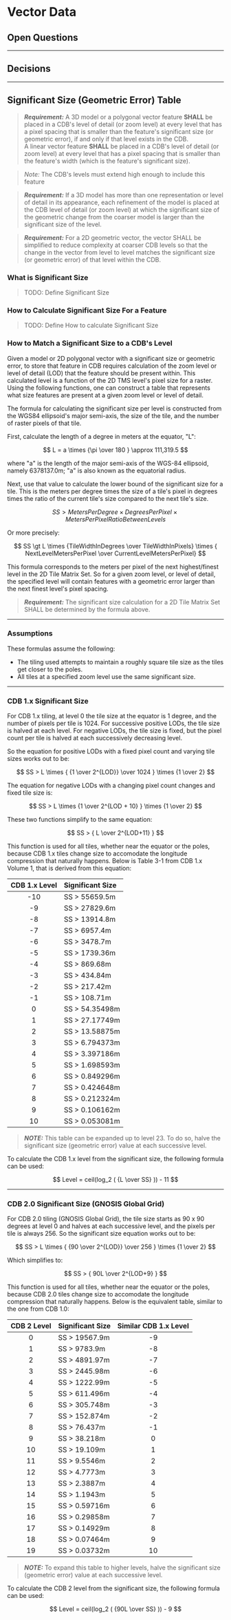 # Vector Data

## Open Questions


-----------------
## Decisions

----
## Significant Size (Geometric Error) Table

> **_Requirement:_**  A 3D model or a polygonal vector feature **SHALL** be placed in a CDB's level of detail (or zoom level) at every level that has a pixel spacing that is smaller than the feature's significant size (or geometric error), if and only if that level exists in the CDB.<br>
> A linear vector feature **SHALL** be placed in a CDB's level of detail (or zoom level) at every level that has a pixel spacing that is smaller than the feature's width (which is the feature's significant size).

> _Note:_  The CDB's levels must extend high enough to include this feature

> **_Requirement:_**  If a 3D model has more than one representation or level of detail in its appearance, each refinement of the model is placed at the CDB level of detail (or zoom level) at which the significant size of the geometric change from the coarser model is larger than the significant size of the level.

> **_Requirement:_**  For a 2D geometric vector, the vector SHALL be simplified to reduce complexity at coarser CDB levels so that the change in the vector from level to level matches the significant size (or geometric error) of that level within the CDB.

### What is Significant Size

> TODO:  Define Significant Size

### How to Calculate Significant Size For a Feature

> TODO: Define How to calculate Significant Size

### How to Match a Significant Size to a CDB's Level

Given a model or 2D polygonal vector with a significant size or geometric error, to store that feature in CDB requires calculation of the zoom level or level of detail (LOD) that the feature should be present within.  This calculated level is a function of the 2D TMS level's pixel size for a raster.  Using the following functions, one can construct a table that represents what size features are present at a given zoom level or level of detail.

The formula for calculating the significant size per level is constructed from the WGS84 ellipsoid's major semi-axis, the size of the tile, and the number of raster pixels of that tile.

First, calculate the length of a degree in meters at the equator, "L":

$$ L = a \times {\pi \over 180 } \approx 111,319.5 $$

where "a" is the length of the major semi-axis of the WGS-84 ellipsoid, namely 6378137.0m; "a" is also known as the equatorial radius.

Next, use that value to calculate the lower bound of the significant size for a tile.  This is the meters per degree times the size of a tile's pixel in degrees times the ratio of the current tile's size compared to the next tile's size.

$$ SS \gt MetersPerDegree \times DegreesPerPixel \times MetersPerPixelRatioBetweenLevels $$

Or more precisely:

$$ SS \gt L \times {TileWidthInDegrees \over TileWidthInPixels} \times { NextLevelMetersPerPixel \over CurrentLevelMetersPerPixel} $$

This formula corresponds to the meters per pixel of the next highest/finest level in the 2D Tile Matrix Set.  So for a given zoom level, or level of detail, the specified level will contain features with a geometric error larger than the next finest level's pixel spacing.

> **_Requirement:_**  The significant size calculation for a 2D Tile Matrix Set SHALL be determined by the formula above.

---
### Assumptions

These formulas assume the following:
* The tiling used attempts to maintain a roughly square tile size as the tiles get closer to the poles.
* All tiles at a specified zoom level use the same significant size.

---
### CDB 1.x Significant Size

For CDB 1.x tiling, at level 0 the tile size at the equator is 1 degree, and the number of pixels per tile is 1024.  For successive positive LODs, the tile size is halved at each level.  For negative LODs, the tile size is fixed, but the pixel count per tile is halved at each successively decreasing level.

So the equation for positive LODs with a fixed pixel count and varying tile sizes works out to be:

$$ SS >  L \times { {1 \over 2^{LOD}} \over 1024 } \times {1 \over 2} $$

The equation for negative LODs with a changing pixel count changes and fixed tile size is:

$$ SS >  L \times {1 \over 2^{LOD + 10} } \times {1 \over 2} $$

These two functions simplify to the same equation:

$$ SS > { L \over 2^{LOD+11} } $$

This function is used for all tiles, whether near the equator or the poles, because CDB 1.x tiles change size to accomodate the longitude compression that naturally happens.  Below is Table 3-1 from CDB 1.x Volume 1, that is derived from this equation:

| CDB 1.x Level | Significant Size |
| :-----------: | :--------------- |
| -10 | SS > 55659.5m |
| -9 | SS > 27829.6m  |
| -8 | SS > 13914.8m  |
| -7 | SS > 6957.4m   |
| -6 | SS > 3478.7m   |
| -5 | SS > 1739.36m  |
| -4 | SS > 869.68m   |
| -3 | SS > 434.84m   |
| -2 | SS > 217.42m   |
| -1 | SS > 108.71m   |
|  0 | SS > 54.35498m |
|  1 | SS > 27.17749m |
|  2 | SS > 13.58875m |
|  3 | SS > 6.794373m |
|  4 | SS > 3.397186m |
|  5 | SS > 1.698593m |
|  6 | SS > 0.849296m |
|  7 | SS > 0.424648m |
|  8 | SS > 0.212324m |
|  9 | SS > 0.106162m |
| 10 | SS > 0.053081m |

> **_NOTE:_** This table can be expanded up to level 23.  To do so, halve the significant size (geometric error) value at each successive level.

To calculate the CDB 1.x level from the significant size, the following formula can be used:

$$ Level = ceil(log_2 ( {L \over SS} )) - 11 $$

---
### CDB 2.0 Significant Size (GNOSIS Global Grid)

For CDB 2.0 tiling (GNOSIS Global Grid), the tile size starts as 90 x 90 degrees at level 0 and halves at each successive level, and the pixels per tile is always 256.  So the significant size equation works out to be:

$$ SS > L \times { {90 \over 2^{LOD}} \over 256 } \times {1 \over 2} $$

Which simplifies to:

$$ SS > { 90L \over 2^{LOD+9} } $$

This function is used for all tiles, whether near the equator or the poles, because CDB 2.0 tiles change size to accomodate the longitude compression that naturally happens.  Below is the equivalent table, similar to the one from CDB 1.0:

| CDB 2 Level | Significant Size | Similar CDB 1.x Level |
| :---------: | :--------------- | :-------------------: |
|  0 |  SS > 19567.9m   | -9 |
|  1 |  SS > 9783.9m    | -8 |
|  2 |  SS > 4891.97m   | -7 |
|  3 |  SS > 2445.98m   | -6 |
|  4 |  SS > 1222.99m   | -5 |
|  5 |  SS > 611.496m   | -4 |
|  6 |  SS > 305.748m   | -3 |
|  7 |  SS > 152.874m   | -2 |
|  8 |  SS >  76.437m   | -1 |
|  9 |  SS >  38.218m   |  0 |
| 10 |  SS >  19.109m   |  1 |
| 11 |  SS >   9.5546m  |  2 |
| 12 |  SS >   4.7773m  |  3 |
| 13 |  SS >   2.3887m  |  4 |
| 14 |  SS >   1.1943m  |  5 |
| 15 |  SS >   0.59716m |  6 |
| 16 |  SS >   0.29858m |  7 |
| 17 |  SS >   0.14929m |  8 |
| 18 |  SS >   0.07464m |  9 |
| 19 |  SS >   0.03732m | 10 |

> **_NOTE:_** To expand this table to higher levels, halve the significant size (geometric error) value at each successive level.

To calculate the CDB 2 level from the significant size, the following formula can be used:

$$ Level = ceil(log_2 ( {90L \over SS} )) - 9 $$
